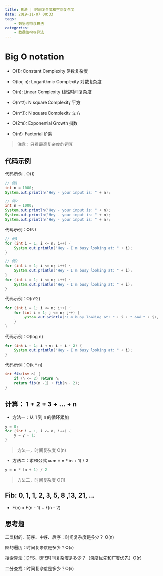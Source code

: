```yaml
---
title: 算法 | 时间复杂度和空间复杂度
date: 2019-11-07 00:33
tags:
    - 数据结构与算法
categories:
    - 数据结构与算法
---
```

<!--more-->

# Big O notation

* O(1): Constant Complexity 常数复杂度

* O(log n): Logarithmic Complexity 对数复杂度

* O(n): Linear Complexity 线性时间复杂度

* O(n^2): N square Complexity 平方

* O(n^3): N square Complexity 立方

* O(2^n): Exponential Growth 指数

* O(n!): Factorial 阶乘

> 注意：只看最高复杂度的运算

## 代码示例
代码示例：O(1)
```java
// 例1
int n = 1000;
System.out.println("Hey - your input is: " + n);

// 例2
int n = 1000;
System.out.println("Hey - your input is: " + n);
System.out.println("Hey - your input is: " + n);
System.out.println("Hey - your input is: " + n);
```

代码示例：O(N)
```java
// 例1
for (int i = 1; i <= n; i++) {
    System.out.println("Hey - I'm busy looking at: " + i);
} 

// 例2
for (int i = 1; i <= n; i++) {
    System.out.println("Hey - I'm busy looking at: " + i);
} 
for (int i = 1; i <= n; i++) {
    System.out.println("Hey - I'm busy looking at: " + i);
} 
```

代码示例：O(n^2)
```java
for (int i = 1; i <= n; i++) {
    for (int i = 1; j <= n; j++) {
        System.out.println("I'm busy looking at: " + i + " and " + j);
    } 
}
```

代码示例：O(log n)
```java
for (int i = 1; i < n; i = i * 2) {
    System.out.println("Hey - I'm busy looking at: " + i);
}
```

代码示例：O(k ^ n)
```java
int fib(int n) {
    if (n <= 2) return n;
    return fib(n -1) + fib(n - 2);
}
```

## 计算： 1 + 2 + 3 + ... + n

* 方法一：从 1 到 n 的循环累加
```java
y = 0;
for (int i = 1; i <= n; i++) {
    y = y + 1;
}
```

> 方法一，时间复杂度 O(n)

* 方法二：求和公式 sum = n * (n + 1) / 2
```java
y = n * (n + 1) / 2
```

> 方法二，时间复杂度 O(1)

## Fib: 0, 1, 1, 2, 3, 5, 8 ,13, 21, ...

* F(n) = F(n - 1) + F(n - 2)

## 思考题

二叉树的，前序、中序、后序：时间复杂度是多少？ O(n)

图的遍历：时间复杂度是多少？O(n)

搜索算法：DFS、BFS时间复杂度是多少？（深度优先和广度优先）O(n)

二分查找：时间复杂度是多少？O(n)